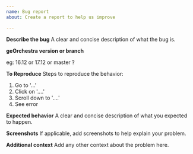 ```yaml
---
name: Bug report
about: Create a report to help us improve

---
```


**Describe the bug**
A clear and concise description of what the bug is.

**geOrchestra version or branch**

eg: 16.12 or 17.12 or master ?

**To Reproduce**
Steps to reproduce the behavior:
1. Go to '...'
2. Click on '....'
3. Scroll down to '....'
4. See error

**Expected behavior**
A clear and concise description of what you expected to happen.

**Screenshots**
If applicable, add screenshots to help explain your problem.

**Additional context**
Add any other context about the problem here.
